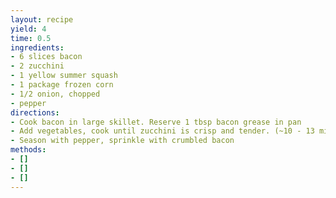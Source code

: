 ```yaml
---
layout: recipe
yield: 4
time: 0.5
ingredients:
- 6 slices bacon
- 2 zucchini
- 1 yellow summer squash
- 1 package frozen corn
- 1/2 onion, chopped
- pepper
directions:
- Cook bacon in large skillet. Reserve 1 tbsp bacon grease in pan
- Add vegetables, cook until zucchini is crisp and tender. (~10 - 13 min)
- Season with pepper, sprinkle with crumbled bacon
methods:
- []
- []
- []
---
```

